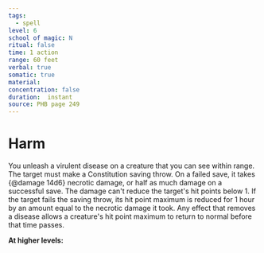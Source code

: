 ```yaml
---
tags:
  - spell
level: 6
school of magic: N
ritual: false
time: 1 action
range: 60 feet
verbal: true
somatic: true
material: 
concentration: false
duration:  instant
source: PHB page 249
---
```

# Harm
You unleash a virulent disease on a creature that you can see within range. The target must make a Constitution saving throw. On a failed save, it takes {@damage 14d6} necrotic damage, or half as much damage on a successful save. The damage can't reduce the target's hit points below 1. If the target fails the saving throw, its hit point maximum is reduced for 1 hour by an amount equal to the necrotic damage it took. Any effect that removes a disease allows a creature's hit point maximum to return to normal before that time passes.

**At higher levels:** 